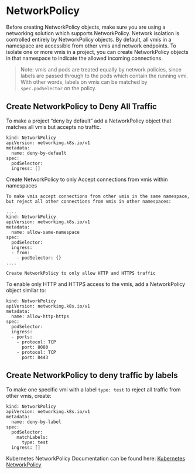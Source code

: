 # NetworkPolicy

Before creating NetworkPolicy objects, make sure you are using a
networking solution which supports NetworkPolicy. Network isolation is
controlled entirely by NetworkPolicy objects. By default, all vmis in a
namespace are accessible from other vmis and network endpoints. To
isolate one or more vmis in a project, you can create NetworkPolicy
objects in that namespace to indicate the allowed incoming connections.

> Note: vmis and pods are treated equally by network policies, since
> labels are passed through to the pods which contain the running vmi.
> With other words, labels on vmis can be matched by `spec.podSelector`
> on the policy.

## Create NetworkPolicy to Deny All Traffic

To make a project “deny by default” add a NetworkPolicy object that
matches all vmis but accepts no traffic.

    kind: NetworkPolicy
    apiVersion: networking.k8s.io/v1
    metadata:
      name: deny-by-default
    spec:
      podSelector:
      ingress: []

Create NetworkPolicy to only Accept connections from vmis within
namespaces

    To make vmis accept connections from other vmis in the same namespace,
    but reject all other connections from vmis in other namespaces:

    ....
    kind: NetworkPolicy
    apiVersion: networking.k8s.io/v1
    metadata:
      name: allow-same-namespace
    spec:
      podSelector:
      ingress:
      - from:
        - podSelector: {}
    ....

    Create NetworkPolicy to only allow HTTP and HTTPS traffic

To enable only HTTP and HTTPS access to the vmis, add a NetworkPolicy
object similar to:

    kind: NetworkPolicy
    apiVersion: networking.k8s.io/v1
    metadata:
      name: allow-http-https
    spec:
      podSelector:
      ingress:
      - ports:
        - protocol: TCP
          port: 8080
        - protocol: TCP
          port: 8443

## Create NetworkPolicy to deny traffic by labels

To make one specific vmi with a label `type: test` to reject all traffic
from other vmis, create:

    kind: NetworkPolicy
    apiVersion: networking.k8s.io/v1
    metadata:
      name: deny-by-label
    spec:
      podSelector:
        matchLabels:
          type: test
      ingress: []

Kubernetes NetworkPolicy Documentation can be found here: [Kubernetes
NetworkPolicy](https://kubernetes.io/docs/concepts/services-networking/network-policies/)
